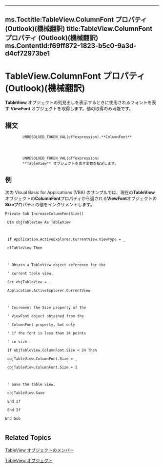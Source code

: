 

---
ms.Toctitle:TableView.ColumnFont プロパティ (Outlook)(機械翻訳)
title:TableView.ColumnFont プロパティ (Outlook)(機械翻訳)
ms.ContentId:f69ff872-1823-b5c0-9a3d-d4cf72973be1
---
# TableView.ColumnFont プロパティ (Outlook)(機械翻訳)




**TableView** オブジェクトの列見出しを表示するときに使用されるフォントを表す **ViewFont** オブジェクトを取得します。値の取得のみ可能です。

## 構文

            UNRESOLVED_TOKEN_VAL(offexpression).**ColumnFont**




            UNRESOLVED_TOKEN_VAL(offexpression)
            **TableView** オブジェクトを表す変数を指定します。



## 例
次の Visual Basic for Applications (VBA) のサンプルでは、現在の**TableView**オブジェクトの**ColumnFont**プロパティから返される**ViewFont**オブジェクトの**Size**プロパティの値をインクリメントします。

```sourcecode
Private Sub IncreaseColumnFontSize() 
 
 Dim objTableView As TableView 
 
 
 
 If Application.ActiveExplorer.CurrentView.ViewType = _ 
 
 olTableView Then 
 
 
 
 ' Obtain a TableView object reference for the 
 
 ' current table view. 
 
 Set objTableView = _ 
 
 Application.ActiveExplorer.CurrentView 
 
 
 
 ' Increment the Size property of the 
 
 ' ViewFont object obtained from the 
 
 ' ColumnFont property, but only 
 
 ' if the font is less than 24 points 
 
 ' in size. 
 
 If objTableView.ColumnFont.Size < 24 Then 
 
 objTableView.ColumnFont.Size = _ 
 
 objTableView.ColumnFont.Size + 1 
 
 
 
 ' Save the table view. 
 
 objTableView.Save 
 
 End If 
 
 End If 
 
End Sub 
 

```




## Related Topics

[TableView オブジェクトのメンバー](2cc17ec6-12cf-d335-9370-d3922b45510e.md)

[TableView オブジェクト](026e27f8-1655-060d-e8cc-87eaaf4f1510.md)




